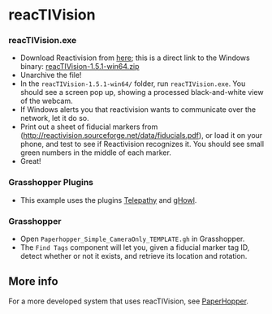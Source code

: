 # reacTIVision

### reacTIVision.exe

  - Download Reactivision from [here](http://reactivision.sourceforge.net/#files); this is a direct link to the Windows binary: [reacTIVision-1.5.1-win64.zip](http://prdownloads.sourceforge.net/reactivision/reacTIVision-1.5.1-win64.zip?download)
  - Unarchive the file!
  - In the `reacTIVision-1.5.1-win64/` folder, run `reacTIVision.exe`. You should see a screen pop up, showing a processed black-and-white view of the webcam.
  - If Windows alerts you that reactivision wants to communicate over the network, let it do so.
  - Print out a sheet of fiducial markers from (http://reactivision.sourceforge.net/data/fiducials.pdf), or load it on your phone, and test to see if Reactivision recognizes it. You should see small green numbers in the middle of each marker.
  - Great!
  
###  Grasshopper Plugins

  - This example uses the plugins [Telepathy](https://www.food4rhino.com/app/telepathy) and [gHowl](https://www.food4rhino.com/app/ghowl).

### Grasshopper

  - Open `Paperhopper_Simple_CameraOnly_TEMPLATE.gh` in Grasshopper.
  - The `Find Tags` component will let you, given a fiducial marker tag ID, detect whether or not it exists, and retrieve its location and rotation. 
  
## More info

For a more developed system that uses reacTIVision, see [PaperHopper](https://github.com/dantaeyoung/PaperHopper).
